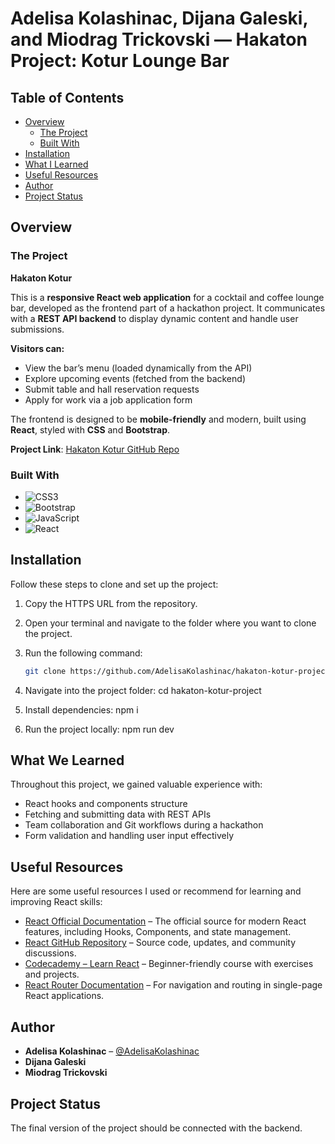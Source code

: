 # Adelisa Kolashinac, Dijana Galeski, and Miodrag Trickovski  — Hakaton Project: Kotur Lounge Bar

## Table of Contents

- [Overview](#overview)
  - [The Project](#the-project)
  - [Built With](#built-with)
- [Installation](#installation)
- [What I Learned](#what-i-learned)
- [Useful Resources](#useful-resources)
- [Author](#author)
- [Project Status](#project-status)

## Overview

### The Project

**Hakaton Kotur**

This is a **responsive React web application** for a cocktail and coffee lounge bar, developed as the frontend part of a hackathon project. It communicates with a **REST API backend** to display dynamic content and handle user submissions.

**Visitors can:**

- View the bar’s menu (loaded dynamically from the API)
- Explore upcoming events (fetched from the backend)
- Submit table and hall reservation requests
- Apply for work via a job application form

The frontend is designed to be **mobile-friendly** and modern, built using **React**, styled with **CSS** and **Bootstrap**.

**Project Link**: [Hakaton Kotur GitHub Repo](https://github.com/AdelisaKolashinac/hakaton-kotur-project)


### Built With

- ![CSS3](https://img.shields.io/badge/CSS3-1572B6?style=for-the-badge&logo=css3&logoColor=white)
- ![Bootstrap](https://img.shields.io/badge/Bootstrap-563D7C?style=for-the-badge&logo=bootstrap&logoColor=white)
- ![JavaScript](https://img.shields.io/badge/JavaScript-323330?style=for-the-badge&logo=javascript&logoColor=F7DF1E)
- ![React](https://img.shields.io/badge/React-20232A?style=for-the-badge&logo=react&logoColor=61DAFB)

## Installation

Follow these steps to clone and set up the project:

1. Copy the HTTPS URL from the repository.
2. Open your terminal and navigate to the folder where you want to clone the project.
3. Run the following command:

   ```bash
   git clone https://github.com/AdelisaKolashinac/hakaton-kotur-project.git

4. Navigate into the project folder: cd hakaton-kotur-project
5. Install dependencies: npm i
6. Run the project locally: npm run dev

## What We Learned

Throughout this project, we gained valuable experience with:

- React hooks and components structure
- Fetching and submitting data with REST APIs
- Team collaboration and Git workflows during a hackathon
- Form validation and handling user input effectively

## Useful Resources

Here are some useful resources I used or recommend for learning and improving React skills:

- [React Official Documentation](https://react.dev) – The official source for modern React features, including Hooks, Components, and state management.
- [React GitHub Repository](https://github.com/facebook/react) – Source code, updates, and community discussions.
- [Codecademy – Learn React](https://www.codecademy.com/learn/react-101) – Beginner-friendly course with exercises and projects.
- [React Router Documentation](https://reactrouter.com/) – For navigation and routing in single-page React applications.

## Author

- **Adelisa Kolashinac** – [@AdelisaKolashinac](https://github.com/AdelisaKolashinac)
- **Dijana Galeski**
- **Miodrag Trickovski**

## Project Status

The final version of the project should be connected with the backend.

